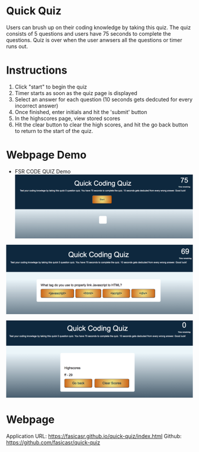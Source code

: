 # Quick Quiz

Users can brush up on their coding knowledge by taking this quiz. The quiz consists of 5 questions and users have 75 seconds to complete the questions. Quiz is over when the user anwsers all the questions or timer runs out. 

# Instructions 

1. Click "start" to begin the quiz
2. Timer starts as soon as the quiz page is displayed
3. Select an answer for each question (10 seconds gets dedcuted for every incorrect answer)
4. Once finished, enter initials and hit the 'submit' button
5. In the highscores page, view stored scores 
6. Hit the clear button to clear the high scores, and hit the go back button to return to the start of the quiz.


# Webpage Demo

* FSR CODE QUIZ Demo 
![webpage image](./images/start.png)

![webpage image](./images/quiz.png)

![webpage image](./images/end.png)



# Webpage 
Application URL: https://fasicasr.github.io/quick-quiz/index.html
Github: https://github.com/fasicasr/quick-quiz